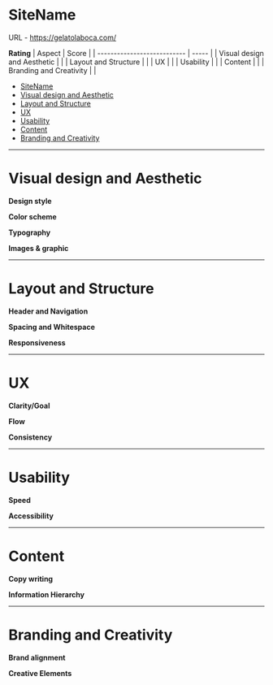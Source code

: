 # SiteName

URL - https://gelatolaboca.com/

**Rating**
| Aspect                      | Score |
| --------------------------- | ----- |
| Visual design and Aesthetic |       |
| Layout and Structure        |       |
| UX                          |       |
| Usability                   |       |
| Content                     |       |
| Branding and Creativity     |      |


- [SiteName](#sitename)
- [Visual design and Aesthetic](#visual-design-and-aesthetic)
- [Layout and Structure](#layout-and-structure)
- [UX](#ux)
- [Usability](#usability)
- [Content](#content)
- [Branding and Creativity](#branding-and-creativity)


---

# Visual design and Aesthetic


**Design style**


**Color scheme**

**Typography**


**Images & graphic**


---

# Layout and Structure


**Header and Navigation**

**Spacing and Whitespace**

**Responsiveness**

---

# UX

**Clarity/Goal**


**Flow**


**Consistency**



---

# Usability

**Speed**

**Accessibility**

---

# Content

**Copy writing**

**Information Hierarchy**




---

# Branding and Creativity

**Brand alignment**

**Creative Elements**
